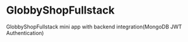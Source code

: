 # GlobbyShopFullstack
GlobbyShopFullstack mini app with backend  integration(MongoDB JWT Authentication)
